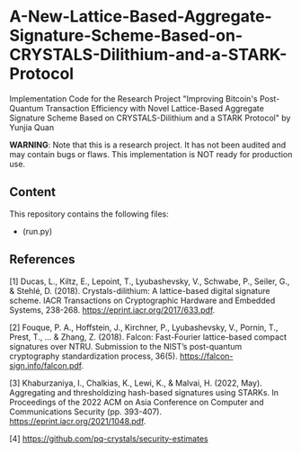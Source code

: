 # A-New-Lattice-Based-Aggregate-Signature-Scheme-Based-on-CRYSTALS-Dilithium-and-a-STARK-Protocol
Implementation Code for the Research Project "Improving Bitcoin's Post-Quantum Transaction Efficiency with Novel Lattice-Based Aggregate Signature Scheme Based on CRYSTALS-Dilithium and a STARK Protocol" by Yunjia Quan

**WARNING**: Note that this is a research project. It has not been audited and may contain bugs or flaws. This implementation is NOT ready for production use.

## Content
This repository contains the following files: 
- (run.py) 

## References
[1] Ducas, L., Kiltz, E., Lepoint, T., Lyubashevsky, V., Schwabe, P., Seiler, G., & Stehlé, D. (2018). Crystals-dilithium: A lattice-based digital signature scheme. IACR Transactions on Cryptographic Hardware and Embedded Systems, 238-268. https://eprint.iacr.org/2017/633.pdf.

[2] Fouque, P. A., Hoffstein, J., Kirchner, P., Lyubashevsky, V., Pornin, T., Prest, T., ... & Zhang, Z. (2018). Falcon: Fast-Fourier lattice-based compact signatures over NTRU. Submission to the NIST’s post-quantum cryptography standardization process, 36(5). https://falcon-sign.info/falcon.pdf.

[3] Khaburzaniya, I., Chalkias, K., Lewi, K., & Malvai, H. (2022, May). Aggregating and thresholdizing hash-based signatures using STARKs. In Proceedings of the 2022 ACM on Asia Conference on Computer and Communications Security (pp. 393-407). https://eprint.iacr.org/2021/1048.pdf.

[4] https://github.com/pq-crystals/security-estimates
